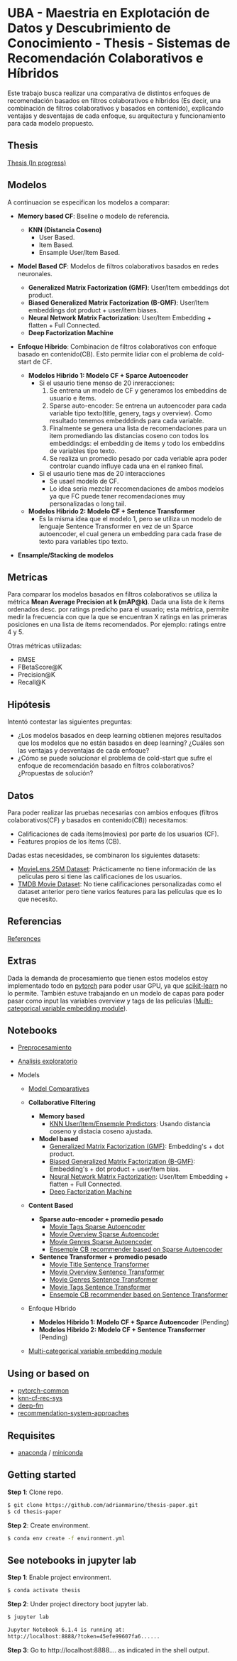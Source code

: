 
# UBA - Maestria en Explotación de Datos y Descubrimiento de Conocimiento - Thesis - Sistemas de Recomendación Colaborativos e Híbridos 

Este trabajo busca realizar una comparativa de distintos enfoques de recomendación basados en filtros colaborativos e híbridos (Es decir, una combinación de filtros colaborativos y basados en contenido), explicando ventajas y desventajas de cada enfoque, su arquitectura y funcionamiento para cada modelo propuesto.

## Thesis

[Thesis (In progress)](https://github.com/adrianmarino/thesis-paper/blob/master/docs/thesis/thesis.pdf)


## Modelos

A continuacion se especifican los modelos a comparar:

 *  **Memory based CF**: Bseline o modelo de referencia.
    * **KNN (Distancia Coseno)**
      * User Based.
      * Item Based.
      * Ensample User/Item Based.
 
 *  **Model Based CF**: Modelos de filtros colaborativos basados en redes neuronales.
    *   **Generalized Matrix Factorization (GMF)**: User/Item embeddings dot product.
    *   **Biased Generalized Matrix Factorization (B-GMF)**: User/Item embeddings dot product + user/item biases.
    *   **Neural Network Matrix Factorization**: User/Item Embedding + flatten + Full Connected.
    *   **Deep Factorization Machine**
     
 * **Enfoque Híbrido**: Combinacion de filtros colaborativos con enfoque basado en contenido(CB). Esto permite lidiar con el problema de cold-start de CF.
    * **Modelos Hibrido 1: Modelo CF + Sparce Autoencoder**
        * Si el usaurio tiene menso de 20 inreracciones:
            1. Se entrena un modelo de CF y generamos los embeddins de usuario e items.
            2. Sparse auto-encoder: Se entrena un autoencoder para cada variable tipo texto(title, genery, tags y overview). Como resultado tenemos embedddinds para cada variable.
            3. Finalmente se genera una lista de recomendaciones para un item promediando las distancias coseno con todos los embeddindgs: el embedding de items y todo los embeddins de variables tipo texto.
            4. Se realiza un promedio pesado por cada veriable apra poder controlar cuando influye cada una en el rankeo final.
        * Si el usaurio tiene mas de 20 interacciones
            * Se usael modelo de CF. 
            * Lo idea seria mezclar recomendaciones de ambos modelos ya que FC puede tener recomendaciones muy personalizadas o long tail. 
    * **Modelos Hibrido 2: Modelo CF + Sentence Transformer**
        * Es la misma idea que el modelo 1, pero se utiliza un modelo de lenguaje Sentence Transformer en vez de un Sparce autoencoder, el cual genera un embedding para cada frase de texto para variables tipo texto.     
 * **Ensample/Stacking de modelos**

## Metricas

Para comparar los modelos basados en filtros colaborativos se utiliza la métrica **Mean Average Precision at k (mAP@k)**. Dada una lista de k ítems ordenados desc. por ratings predicho para el usuario; esta métrica, permite medir la frecuencia con que la que se encuentran X ratings en las primeras posiciones en una lista de ítems recomendados. Por ejemplo: ratings entre 4 y 5.

Otras métricas utilizadas:

* RMSE
* FBetaScore@K
* Precision@K
* Recall@K

## Hipótesis

Intentó contestar las siguientes preguntas:

* ¿Los modelos basados en deep learning obtienen mejores resultados que los modelos que no están basados en deep learning? ¿Cuáles son las ventajas y desventajas de cada enfoque?
* ¿Cómo se puede solucionar el problema de cold-start que sufre el enfoque de recomendación basado en filtros colaborativos? ¿Propuestas de solución?

## Datos

Para poder realizar las pruebas necesarias con ambios enfoques (filtros colaborativos(CF) y basados en contenido(CB)) necesitamos:

* Calificaciones de cada ítems(movies) por parte de los usuarios (CF).
* Features propios de los ítems (CB).

Dadas estas necesidades, se combinaron los siguientes datasets:

* [MovieLens 25M Dataset](https://grouplens.org/datasets/movielens/25m/): Prácticamente no tiene información de las películas pero si tiene las calificaciones de los usuarios.
* [TMDB Movie Dataset](https://www.kaggle.com/datasets/rounakbanik/the-movies-dataset?select=movies_metadata.csv): No tiene calificaciones personalizadas como el dataset anterior pero tiene varios features para las películas que es lo que necesito.


## Referencias

[References](https://github.com/adrianmarino/thesis-paper/tree/master/notebooks/references.ipynb)


## Extras

Dada la demanda de procesamiento que tienen estos modelos estoy implementado todo en [pytorch](https://pytorch.org) para poder usar GPU, ya que [scikit-learn](https://scikit-learn.org/stable/) no lo permite. También estuve trabajando en un modelo de capas para poder pasar como input las variables overview y tags de las películas ([Multi-categorical variable embedding module](https://github.com/adrianmarino/thesis-paper/tree/master/notebooks/weighted_avg_embedding_bag.ipynb)).

## Notebooks

* [Preprocesamiento](https://github.com/adrianmarino/thesis-paper/tree/master/notebooks/data-preprocessing.ipynb)
* [Analisis exploratorio](https://github.com/adrianmarino/thesis-paper/tree/master/notebooks/eda.ipynb)

* Models
    * [Model Comparatives](https://github.com/adrianmarino/thesis-paper/tree/master/notebooks/models_comparatives.ipynb)
    
    * **Collaborative Filtering**
        * **Memory based**
          * [KNN User/Item/Ensemple Predictors](https://github.com/adrianmarino/thesis-paper/tree/master/notebooks/models_knn.ipynb): Usando distancia coseno y distacia coseno ajustada.
        * **Model based**
          * [Generalized Matrix Factorization (GMF)](https://github.com/adrianmarino/thesis-paper/tree/master/notebooks/models_gmf.ipynb): Embedding's + dot product.
          * [Biased Generalized Matrix Factorization (B-GMF)](https://github.com/adrianmarino/thesis-paper/tree/master/notebooks/models_gmf_bias.ipynb): Embedding's + dot product + user/item bias.
          * [Neural Network Matrix Factorization](https://github.com/adrianmarino/thesis-paper/tree/master/notebooks/models_nn_mf.ipynb):  User/Item Embedding + flatten + Full Connected.
          * [Deep Factorization Machine](https://github.com/adrianmarino/thesis-paper/tree/master/notebooks/models_deep_fm.ipynb)
    * **Content Based**
       * **Sparse auto-encoder + promedio pesado**
           * [Movie Tags Sparse Autoencoder](https://github.com/adrianmarino/thesis-paper/tree/master/notebooks/models_movie_tags_sparse_autoencoder.ipynb)
           * [Movie Overview Sparse Autoencoder](https://github.com/adrianmarino/thesis-paper/tree/master/notebooks/models_movie_overview_sparse_autoencoder.ipynb)
           * [Movie Genres Sparse Autoencoder](https://github.com/adrianmarino/thesis-paper/tree/master/notebooks/models_movie_genres_sparse_autoencoder.ipynb)
           * [Ensemple CB recommender based on Sparse Autoencoder](https://github.com/adrianmarino/thesis-paper/tree/master/notebooks/models_movie_ensample_sparse_autoencoder.ipynb)
       * **Sentence Transformer + promedio pesado**
           * [Movie Title Sentence Transformer](https://github.com/adrianmarino/thesis-paper/tree/master/notebooks/models_movie_title_sentence_transformer.ipynb)
           * [Movie Overview Sentence Transformer](https://github.com/adrianmarino/thesis-paper/tree/master/notebooks/models_movie_overview_sentence_transformer.ipynb)
           * [Movie Genres Sentence Transformer](https://github.com/adrianmarino/thesis-paper/tree/master/notebooks/models_movie_genres_sentence_transformer.ipynb)
           * [Movie Tags Sentence Transformer](https://github.com/adrianmarino/thesis-paper/tree/master/notebooks/models_movie_tags_sentence_transformer.ipynb)
           * [Ensemple CB recommender based on Sentence Transformer](https://github.com/adrianmarino/thesis-paper/tree/master/notebooks/models_movie_ensample_sentence_transformer.ipynb)
    * Enfoque Híbrido
        * **Modelos Hibrido 1: Modelo CF + Sparce Autoencoder** (Pending)
        * **Modelos Hibrido 2: Modelo CF + Sentence Transformer** (Pending)
    * [Multi-categorical variable embedding module](https://github.com/adrianmarino/thesis-paper/tree/master/notebooks/weighted_avg_embedding_bag.ipynb)


## Using or based on

* [pytorch-common](https://github.com/adrianmarino/pytorch-common)
* [knn-cf-rec-sys](https://github.com/adrianmarino/knn-cf-rec-sys)
* [deep-fm](https://github.com/adrianmarino/deep-fm)
* [recommendation-system-approaches](https://github.com/adrianmarino/recommendation-system-approaches)

## Requisites

* [anaconda](https://www.anaconda.com/products/individual) / [miniconda](https://docs.conda.io/en/latest/miniconda.html)


## Getting started

**Step 1**: Clone repo.

```bash
$ git clone https://github.com/adrianmarino/thesis-paper.git
$ cd thesis-paper
```

**Step 2**: Create environment.

```bash
$ conda env create -f environment.yml
```

## See notebooks in jupyter lab

**Step 1**: Enable project environment.

```bash
$ conda activate thesis
```

**Step 2**: Under project directory boot jupyter lab.

```bash
$ jupyter lab

Jupyter Notebook 6.1.4 is running at:
http://localhost:8888/?token=45efe99607fa6......
```

**Step 3**: Go to http://localhost:8888.... as indicated in the shell output.

